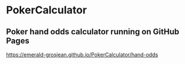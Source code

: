 # PokerCalculator

## Poker hand odds calculator running on GitHub Pages

https://emerald-grosjean.github.io/PokerCalculator/hand-odds
